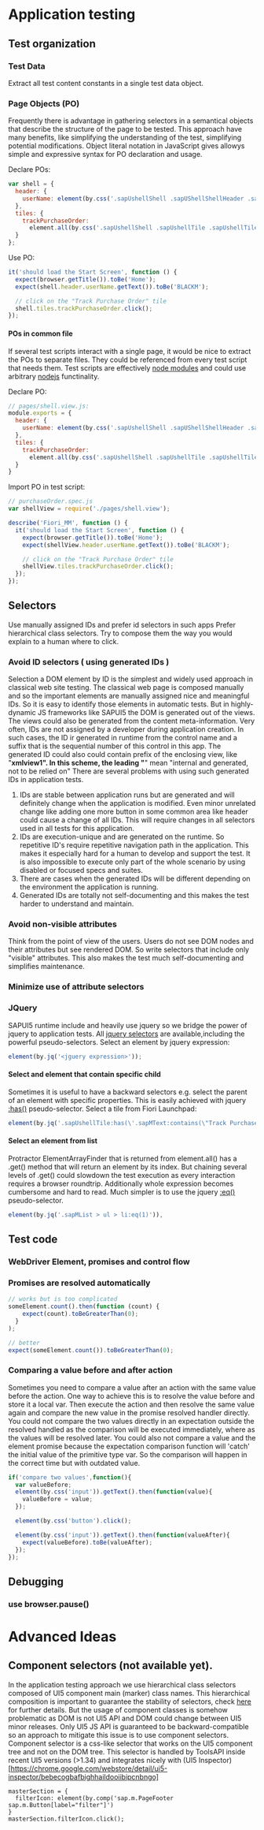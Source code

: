 
# Application testing

## Test organization

### Test Data
Extract all test content constants in a single test data object.

### Page Objects (PO)
Frequently there is advantage in gathering selectors in a semantical objects that describe the structure of the
page to be tested. This approach have many benefits, like simplifying the understanding of the test, simplifying
potential modifications. Object literal notation in JavaScript gives allowys simple and expressive syntax for PO
declaration and usage.

Declare POs:
```javascript
var shell = {
  header: {
    userName: element(by.css('.sapUshellShell .sapUShellShellHeader .sapUShellShellHeadUsrItmName'));
  },
  tiles: {
    trackPurchaseOrder:
      element.all(by.css('.sapUshellShell .sapUshellTile .sapUshellTileInner')).get(0)
  }
};
```
Use PO:
```javascript
it('should load the Start Screen', function () {
  expect(browser.getTitle()).toBe('Home');
  expect(shell.header.userName.getText()).toBe('BLACKM');

  // click on the "Track Purchase Order" tile
  shell.tiles.trackPurchaseOrder.click();
});
```

#### POs in common file
If several test scripts interact with a single page, it would be nice to extract the POs to separate files.
They could be referenced from every test script that needs them. Test scripts are effectively
[node modules](https://nodejs.org/api/modules.html) and could use arbitrary [nodejs](https://nodejs.org/en/about/)
functinality.

Declare PO:
```javascript
// pages/shell.view.js:
module.exports = {
  header: {
    userName: element(by.css('.sapUshellShell .sapUShellShellHeader .sapUShellShellHeadUsrItmName'));
  },
  tiles: {
    trackPurchaseOrder:
      element.all(by.css('.sapUshellShell .sapUshellTile .sapUshellTileInner')).get(0)
  }
}
```
Import PO in test script:
```javascript
// purchaseOrder.spec.js
var shellView = require('./pages/shell.view');

describe('Fiori_MM', function () {
  it('should load the Start Screen', function () {
    expect(browser.getTitle()).toBe('Home');
    expect(shellView.header.userName.getText()).toBe('BLACKM');

    // click on the "Track Purchase Order" tile
    shellView.tiles.trackPurchaseOrder.click();
  });
});
```

## Selectors
Use manually assigned IDs and prefer id selectors in such apps
Prefer hierarchical class selectors. Try to compose them the way you would explain to a human where to click.

### Avoid ID selectors ( using generated IDs )
Selection a DOM element by ID is the simplest and widely used approach in classical web site testing.
The classical web page is composed manually and so the important elements are manually assigned nice
and meaningful IDs. So it is easy to identify those elements in automatic tests.
But in highly-dynamic JS frameworks like SAPUI5 the DOM is generated out of the views. The views could
also be generated from the content meta-information. Very often, IDs are not assigned by a developer during application
creation. In such cases, the ID ir generated in runtime from the control name and a suffix that is the sequential number
of this control in this app. The generated ID could also could contain prefix of the enclosing view, like "__xmlview1".
In this scheme, the leading "__" mean "internal and generated, not to be relied on"
There are several problems with using such generated IDs in application tests.
1. IDs are stable between application runs but are generated and will definitely change when the application is modified.
Even minor unrelated change like adding one more button in some common area like header could cause a change of
all IDs. This will require changes in all selectors used in all tests for this application.
2. IDs are execution-unique and are generated on the runtime. So repetitive ID's require repetitive navigation path
in the application. This makes it especially hard for a human to develop and support the test. It is also impossible to
execute only part of the whole scenario by using disabled or focused specs and suites.
3. There are cases when the generated IDs will be different depending on the environment the application is running.
4. Generated IDs are totally not self-documenting and this makes the test harder to understand and maintain.

### Avoid non-visible attributes
Think from the point of view of the users. Users do not see DOM nodes and their attributes but see rendered DOM.
So write selectors that include only "visible" attributes.
This also makes the test much self-documenting and simplifies maintenance.

### Minimize use of attribute selectors

### JQuery
SAPUI5 runtime include and heavily use jquery so we bridge the power of jquery to application tests.
All [jquery selectors](https://api.jquery.com/category/selectors/) are available,including the powerful pseudo-selectors.
Select an element by jquery expression:
```javascript
element(by.jq('<jguery expression>'));
```

#### Select and element that contain specific child
Sometimes it is useful to have a backward selectors e.g. select the parent of an element with specific properties.
This is easily achieved with jquery [:has()](https://api.jquery.com/has-selector/) pseudo-selector.
Select a tile from Fiori Launchpad:
```javascript
element(by.jq('.sapUshellTile:has(\'.sapMText:contains(\"Track Purchase Order\")\')'))
```

#### Select an element from list
Protractor ElementArrayFinder that is returned from element.all() has a .get(<index>) method that will return
an element by its index. But chaining several levels of .get() could slowdown the test execution as every
interaction requires a browser roundtrip. Additionally whole expression becomes cumbersome and hard to read.
Much simpler is to use the jquery [:eq()](https://api.jquery.com/eq-selector/) pseudo-selector.
```javascript
element(by.jq('.sapMList > ul > li:eq(1)')),
```

## Test code

###  WebDriver Element, promises and control flow

### Promises are resolved automatically
```javascript
// works but is too complicated
someElement.count().then(function (count) {
    expect(count).toBeGreaterThan(0);
  }
);

// better
expect(someElement.count()).toBeGreaterThan(0);
```

### Comparing a value before and after action
Sometimes you need to compare a value after an action with the same value before the action.
One way to achieve this is to resolve the value before and store it a local var.
Then execute the action and then resolve the same value again and compare the new value in the promise resolved
handler directly.
You could not compare the two values directly in an expectation outside the resolved handled as the
comparison will be executed immediately, where as the values will be resolved later.
You could also not compare a value and the element promise because the expectation comparison function will
'catch' the initial value of the primitive type var. So the comparison will happen in the correct time but
with outdated value.

```javascript
if('compare two values',function(){
  var valueBefore;
  element(by.css('input')).getText().then(function(value){
    valueBefore = value;
  });

  element(by.css('button').click();

  element(by.css('input')).getText().then(function(valueAfter){
    expect(valueBefore).toBe(valueAfter);
  });
});
```

## Debugging

### use browser.pause()



# Advanced Ideas

## Component selectors (__not available yet__).
In the application testing approach we use hierarchical class selectors composed of UI5 component main
(marker) class names. This hierarchical composition is important to guarantee the stability of selectors,
check [here](docs/applicationtesting.md) for further details. But the usage of component classes is somehow
problematic as DOM is not UI5 API and DOM could change between UI5 minor releases. Only UI5 JS API is guaranteed
to be backward-compatible so an approach to mitigate this issue is to use component selectors.
Component selector is a css-like selector that works on the UI5 component tree and not on the DOM tree.
This selector is handled by ToolsAPI inside recent UI5 versions (>1.34) and integrates nicely with
(UI5 Inspector)[https://chrome.google.com/webstore/detail/ui5-inspector/bebecogbafbighhaildooiibipcnbngo]
````
masterSection = {
  filterIcon: element(by.comp('sap.m.PageFooter sap.m.Button[label="filter"]')
}
masterSection.filterIcon.click();
````
